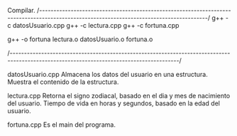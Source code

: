 Compilar.
/*-----------------------------------------------------------------------------------------------------------------------------------------*/
g++ -c datosUsuario.cpp
g++ -c lectura.cpp
g++ -c fortuna.cpp

g++ -o fortuna lectura.o datosUsuario.o fortuna.o

/*-----------------------------------------------------------------------------------------------------------------------------------------*/

datosUsuario.cpp
  Almacena los datos del usuario en una estructura.
  Muestra el contenido de la estructura.
  
lectura.cpp
  Retorna el signo zodiacal, basado en el dia y mes de nacimiento del usuario.
  Tiempo de vida en horas y segundos, basado en la edad del usuario.
  
fortuna.cpp
  Es el main del programa.
